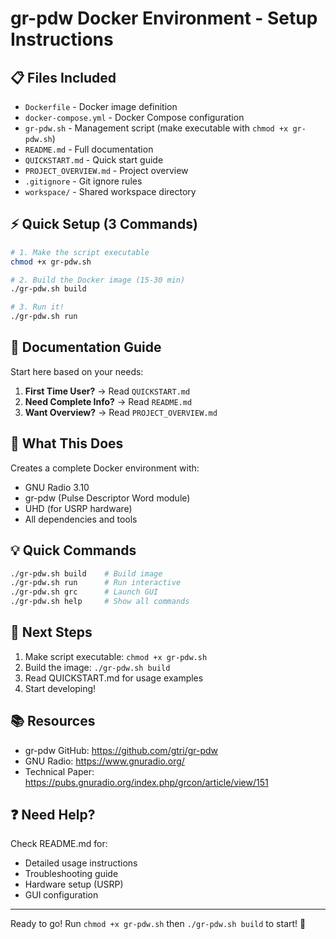 # gr-pdw Docker Environment - Setup Instructions

## 📋 Files Included

- `Dockerfile` - Docker image definition
- `docker-compose.yml` - Docker Compose configuration  
- `gr-pdw.sh` - Management script (make executable with `chmod +x gr-pdw.sh`)
- `README.md` - Full documentation
- `QUICKSTART.md` - Quick start guide
- `PROJECT_OVERVIEW.md` - Project overview
- `.gitignore` - Git ignore rules
- `workspace/` - Shared workspace directory

## ⚡ Quick Setup (3 Commands)

```bash
# 1. Make the script executable
chmod +x gr-pdw.sh

# 2. Build the Docker image (15-30 min)
./gr-pdw.sh build

# 3. Run it!
./gr-pdw.sh run
```

## 📖 Documentation Guide

Start here based on your needs:

1. **First Time User?** → Read `QUICKSTART.md`
2. **Need Complete Info?** → Read `README.md`  
3. **Want Overview?** → Read `PROJECT_OVERVIEW.md`

## 🎯 What This Does

Creates a complete Docker environment with:
- GNU Radio 3.10
- gr-pdw (Pulse Descriptor Word module)
- UHD (for USRP hardware)
- All dependencies and tools

## 💡 Quick Commands

```bash
./gr-pdw.sh build    # Build image
./gr-pdw.sh run      # Run interactive
./gr-pdw.sh grc      # Launch GUI
./gr-pdw.sh help     # Show all commands
```

## 🚀 Next Steps

1. Make script executable: `chmod +x gr-pdw.sh`
2. Build the image: `./gr-pdw.sh build`
3. Read QUICKSTART.md for usage examples
4. Start developing!

## 📚 Resources

- gr-pdw GitHub: https://github.com/gtri/gr-pdw
- GNU Radio: https://www.gnuradio.org/
- Technical Paper: https://pubs.gnuradio.org/index.php/grcon/article/view/151

## ❓ Need Help?

Check README.md for:
- Detailed usage instructions
- Troubleshooting guide
- Hardware setup (USRP)
- GUI configuration

---

Ready to go! Run `chmod +x gr-pdw.sh` then `./gr-pdw.sh build` to start! 🎉
